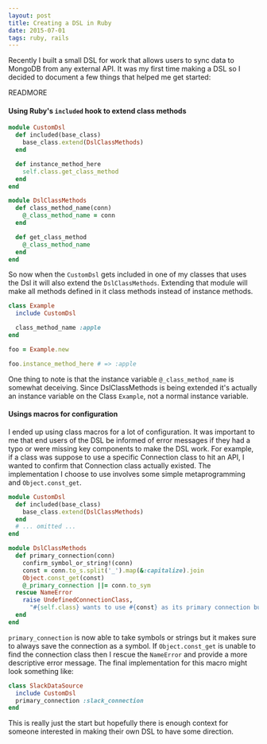 ```yaml
---
layout: post
title: Creating a DSL in Ruby
date: 2015-07-01
tags: ruby, rails
---
```


Recently I built a small DSL for work that allows users to sync data to MongoDB
from any external API.  It was my first time making a DSL so I decided to
document a few things that helped me get started:

READMORE

#### Using Ruby's `included` hook to extend class methods

```ruby
module CustomDsl
  def included(base_class)
    base_class.extend(DslClassMethods)
  end

  def instance_method_here
    self.class.get_class_method
  end
end

module DslClassMethods
  def class_method_name(conn)
    @_class_method_name = conn
  end

  def get_class_method
    @_class_method_name
  end
end
```

So now when the `CustomDsl` gets included in one of my classes that uses the Dsl
it will also extend the `DslClassMethods`.  Extending that module will make all
methods defined in it class methods instead of instance methods.

```ruby
class Example
  include CustomDsl

  class_method_name :apple
end

foo = Example.new

foo.instance_method_here # => :apple
```

One thing to note is that the instance variable `@_class_method_name` is
somewhat deceiving.  Since DslClassMethods is being extended it's actually an instance
variable on the Class `Example`, not a normal instance variable.

#### Usings macros for configuration

I ended up using class macros for a lot of configuration.  It was important to
me that end users of the DSL be informed of error messages if they had a typo or
were missing key components to make the DSL work.  For example, if a class was suppose to use a
specific Connection class to hit an API, I wanted to confirm that 
Connection class actually existed.  The implementation I choose to use involves
some simple metaprogramming and `Object.const_get`. 

```ruby
module CustomDsl
  def included(base_class)
    base_class.extend(DslClassMethods)
  end
  # ... omitted ...
end

module DslClassMethods
  def primary_connection(conn)
    confirm_symbol_or_string!(conn)
    const = conn.to_s.split('_').map(&:capitalize).join
    Object.const_get(const)
    @_primary_connection ||= conn.to_sym
  rescue NameError
    raise UndefinedConnectionClass, 
      "#{self.class} wants to use #{const} as its primary connection but #{const} has not yet been defined"
  end
end
```
`primary_connection` is now able to take symbols or strings but it makes sure to
always save the connection as a symbol.  If `Object.const_get` is unable to find
the connection class then I rescue the `NameError` and provide a more
descriptive error message.  The final implementation for this macro might look
something like:

```ruby
class SlackDataSource
  include CustomDsl
  primary_connection :slack_connection
end
```

This is really just the start but hopefully there is enough context for someone
interested in making their own DSL to have some direction.
